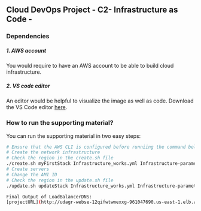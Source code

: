 ## Cloud DevOps Project - C2- Infrastructure as Code - 

### Dependencies
##### 1. AWS account
You would require to have an AWS account to be able to build cloud infrastructure.

##### 2. VS code editor
An editor would be helpful to visualize the image as well as code. Download the VS Code editor [here](https://code.visualstudio.com/download).


### How to run the supporting material?
You can run the supporting material in two easy steps:
```bash
# Ensure that the AWS CLI is configured before runniing the command below
# Create the network infrastructure
# Check the region in the create.sh file
./create.sh myFirstStack Infrastructure_works.yml Infrastructure-parameters.json
# Create servers
# Change the AMI ID
# Check the region in the update.sh file
./update.sh updateStack Infrastructure_works.yml Infrastructure-parameters.json

Final Output of LoadBalancerDNS:
[projectURL](http://udagr-webse-12qifwtwmexxg-961047690.us-east-1.elb.amazonaws.com)
```
